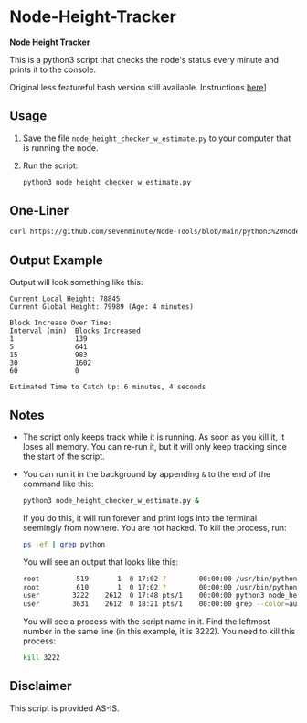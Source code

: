 # Node-Height-Tracker

**Node Height Tracker**

This is a python3 script that checks the node's status every minute and prints it to the console.

Original less featureful bash version still available. Instructions [here](https://github.com/sevenminute/Node-Tools/blob/main/README.md)]

## Usage

1. Save the file `node_height_checker_w_estimate.py` to your computer that is running the node.

2. Run the script:
    ```bash
    python3 node_height_checker_w_estimate.py
    ```
## One-Liner

```bash
curl https://github.com/sevenminute/Node-Tools/blob/main/python3%20node_height_checker_w_estimate.py | python3
```

## Output Example

Output will look something like this:


```
Current Local Height: 78845
Current Global Height: 79989 (Age: 4 minutes)

Block Increase Over Time:
Interval (min)  Blocks Increased
1               139
5               641
15              983
30              1602
60              0

Estimated Time to Catch Up: 6 minutes, 4 seconds
```


## Notes

- The script only keeps track while it is running. As soon as you kill it, it loses all memory. You can re-run it, but it will only keep tracking since the start of the script.

- You can run it in the background by appending `&` to the end of the command like this:
    ```bash
    python3 node_height_checker_w_estimate.py &
    ```

    If you do this, it will run forever and print logs into the terminal seemingly from nowhere. You are not hacked. To kill the process, run:
    ```bash
    ps -ef | grep python
    ```

    You will see an output that looks like this:
    ```bash
    root         519       1  0 17:02 ?        00:00:00 /usr/bin/python3 /usr/bin/networkd-dispatcher --run-s
    root         610       1  0 17:02 ?        00:00:00 /usr/bin/python3 /usr/share/unattended-upgrades/unatt
    user        3222    2612  0 17:48 pts/1    00:00:00 python3 node_height_checker_w_estimate.py
    user        3631    2612  0 18:21 pts/1    00:00:00 grep --color=auto python

    ```

    You will see a process with the script name in it. Find the leftmost number in the same line (in this example, it is 3222). You need to kill this process:
    ```bash
    kill 3222
    ```

## Disclaimer

This script is provided AS-IS.
